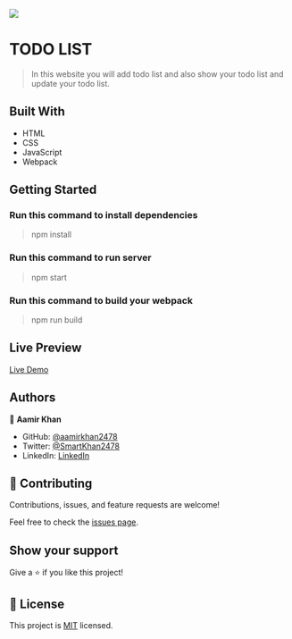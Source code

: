 ![](https://img.shields.io/badge/Microverse-blueviolet)

# TODO LIST

> In this website you will add todo list and also show your todo list and update your todo list.

## Built With

- HTML
- CSS
- JavaScript
- Webpack

## Getting Started

### Run this command to install dependencies
> npm install

### Run this command to run server
> npm start

### Run this command to build your webpack
> npm run build


## Live Preview
[Live Demo](https://aamirkhan2478.github.io/todo-list.github.io/)

## Authors

👤 **Aamir Khan**

- GitHub: [@aamirkhan2478](https://github.com/aamirkhan2478)
- Twitter: [@SmartKhan2478](https://twitter.com/SmartKhan2478)
- LinkedIn: [LinkedIn](https://www.linkedin.com/in/aamir-khan-302a44237/)


## 🤝 Contributing

Contributions, issues, and feature requests are welcome!

Feel free to check the [issues page](https://github.com/aamirkhan2478/todo-list/issues).

## Show your support

Give a ⭐️ if you like this project!


## 📝 License

This project is [MIT](./LICENSE) licensed.
